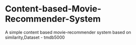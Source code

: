 # Content-based-Movie-Recommender-System
A simple content based movie-recommender system based on similarity,Dataset - tmdb5000
